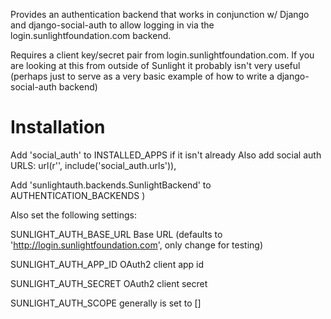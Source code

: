 Provides an authentication backend that works in conjunction w/ Django and
django-social-auth to allow logging in via the login.sunlightfoundation.com
backend.

Requires a client key/secret pair from login.sunlightfoundation.com. If you
are looking at this from outside of Sunlight it probably isn't very useful 
(perhaps just to serve as a very basic example of how to write a 
django-social-auth backend)

Installation
============
Add 'social_auth' to INSTALLED_APPS if it isn't already
Also add social auth URLS:
    url(r'', include('social_auth.urls')),

Add 'sunlightauth.backends.SunlightBackend' to AUTHENTICATION_BACKENDS
)

Also set the following settings:

SUNLIGHT_AUTH_BASE_URL
    Base URL (defaults to 'http://login.sunlightfoundation.com', only change
              for testing)
              
SUNLIGHT_AUTH_APP_ID
    OAuth2 client app id
    
SUNLIGHT_AUTH_SECRET
    OAuth2 client secret
    
SUNLIGHT_AUTH_SCOPE
    generally is set to []
